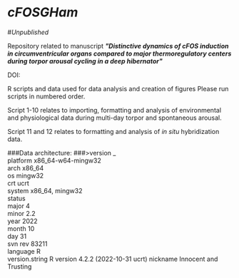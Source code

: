 # *cFOSGHam*

#*Unpublished*

Repository related to manuscript
***"Distinctive dynamics of cFOS induction in circumventricular organs compared to major thermoregulatory centers during torpor arousal cycling in a deep hibernator"*** 

DOI:

R scripts and data used for data analysis and creation of figures
Please run scripts in numbered order. 

Script 1-10 relates to importing, formatting and analysis of environmental and physiological data during multi-day torpor and spontaneous arousal.  

Script 11 and 12 relates to formatting and analysis of *in situ* hybridization data. 




###Data architecture:
###>version
               _                                
platform       x86_64-w64-mingw32               
arch           x86_64                           
os             mingw32                          
crt            ucrt                             
system         x86_64, mingw32                  
status                                          
major          4                                
minor          2.2                              
year           2022                             
month          10                               
day            31                               
svn rev        83211                            
language       R                                
version.string R version 4.2.2 (2022-10-31 ucrt)
nickname       Innocent and Trusting 
